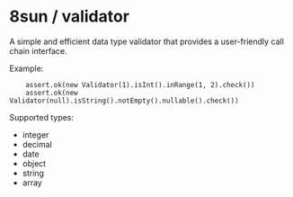 8sun / validator
=============

A simple and efficient data type validator that provides a user-friendly call chain interface.

Example: 
```
    assert.ok(new Validator(1).isInt().inRange(1, 2).check())
    assert.ok(new Validator(null).isString().notEmpty().nullable().check())
```

Supported types: 
- integer
- decimal
- date
- object
- string
- array
